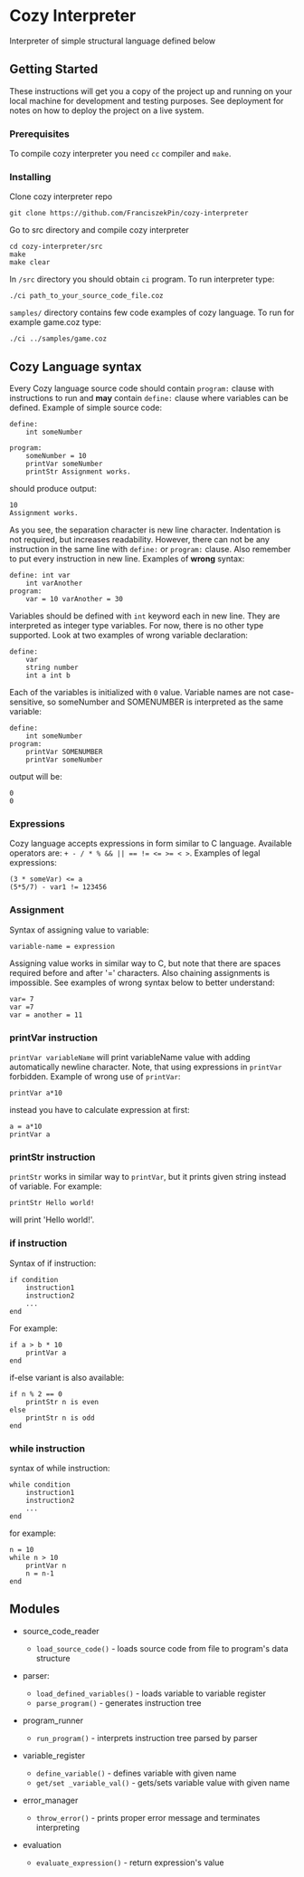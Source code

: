 # Cozy Interpreter

Interpreter of simple structural language defined below

## Getting Started

These instructions will get you a copy of the project up and running on your local machine for development and testing purposes. See deployment for notes on how to deploy the project on a live system.

### Prerequisites

To compile cozy interpreter you need `cc` compiler and `make`. 

### Installing

Clone cozy interpreter repo

```
git clone https://github.com/FranciszekPin/cozy-interpreter
```

Go to src directory and compile cozy interpreter

```
cd cozy-interpreter/src
make
make clear
```

In `/src` directory you should obtain `ci` program. To run interpreter type:

```
./ci path_to_your_source_code_file.coz
```

`samples/` directory contains few code examples of cozy language. To run for example game.coz type:

```
./ci ../samples/game.coz
```

## Cozy Language syntax

Every Cozy language source code should contain `program:` clause with instructions to run and **may** contain `define:` clause where variables can be defined.
Example of simple source code:

```
define:
    int someNumber
    
program:
    someNumber = 10
    printVar someNumber
    printStr Assignment works.
```

should produce output:

```
10
Assignment works.
```

As you see, the separation character is new line character. Indentation is not required, but increases readability.
However, there can not be any instruction in the same line with `define:` or `program:` clause.
Also remember to put every instruction in new line. Examples of **wrong** syntax:

```
define: int var
    int varAnother
program:
    var = 10 varAnother = 30
```

Variables should be defined with `int` keyword each in new line.
They are interpreted as integer type variables.
For now, there is no other type supported. 
Look at two examples of wrong variable declaration:

```
define:
    var
    string number
    int a int b
```

Each of the variables is initialized with `0` value.
Variable names are not case-sensitive, so someNumber and SOMENUMBER is interpreted as the same variable:

```
define:
    int someNumber
program:
    printVar SOMENUMBER
    printVar someNumber
```

output will be:

```
0
0
```

### Expressions

Cozy language accepts expressions in form similar to C language. 
Available operators are: `+ - / * % && || == != <= >= < >`. Examples of legal expressions:

```
(3 * someVar) <= a
(5*5/7) - var1 != 123456
```

### Assignment

Syntax of assigning value to variable:

```
variable-name = expression
```

Assigning value works in similar way to C, but note that there are spaces required before and after '=' characters.
Also chaining assignments is impossible.
See examples of wrong syntax below to better understand:

```
var= 7
var =7
var = another = 11
```

### printVar instruction

`printVar variableName` will print variableName value with adding automatically newline character.
Note, that using expressions in `printVar` forbidden. Example of wrong use of `printVar`:

```
printVar a*10
```

instead you have to calculate expression at first:

```
a = a*10
printVar a
```

### printStr instruction

`printStr` works in similar way to `printVar`, but it prints given string instead of variable. For example:
```
printStr Hello world!
```

will print 'Hello world!'.

### if instruction

Syntax of if instruction:

```
if condition
    instruction1
    instruction2
    ...
end
```

For example:

```
if a > b * 10
    printVar a
end
```

if-else variant is also available:

```
if n % 2 == 0
    printStr n is even
else
    printStr n is odd
end
```

### while instruction

syntax of while instruction:

```
while condition
    instruction1
    instruction2
    ...
end
```

for example:

```
n = 10
while n > 10
    printVar n
    n = n-1
end
```

## Modules

* source_code_reader
    * `load_source_code()` - loads source code from file to program's data structure 

* parser:
    * `load_defined_variables()` - loads variable to variable register
    * `parse_program()` - generates instruction tree
    
* program_runner
    * `run_program()` - interprets instruction tree parsed by parser
    
* variable_register
    * `define_variable()` - defines variable with given name
    * `get/set _variable_val()` - gets/sets variable value with given name
    
* error_manager
    * `throw_error()` - prints proper error message and terminates interpreting
    
* evaluation
    * `evaluate_expression()` - return expression's value